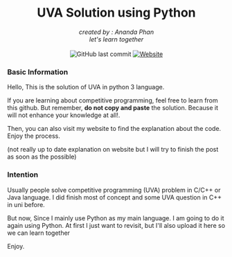 <h1 align="center">UVA Solution using Python</h1>
<div align="center">
  <i>created by : Ananda Phan<br> let's learn together</i>
  <br>
  <br>
  <img style="pointer-events: none; user-select: none;"alt="GitHub last commit" src="https://img.shields.io/github/last-commit/anandaphan/uva-python">
  <a href="https://anandaphan.com"><img alt="Website" src="https://img.shields.io/website?label=visit%20my%20website&up_message=here&url=https%3A%2F%2Fanandaphan.com"></a>
  
  
</div>

### Basic Information
Hello,
This is the solution of UVA in python 3 language.

If you are learning about competitive programming,
feel free to learn from this github.
But remember, **do not copy and paste** the solution. Because it will not enhance your knowledge at all!.


Then, you can also visit my website to find the explanation about the code.
Enjoy the process.


(not really up to date explanation on website but I will try to finish the post as soon as the possible)


### Intention
Usually people solve competitive programming (UVA) problem in C/C++ or Java language.
I did finish most of concept and some UVA question in C++ in uni before.


But now, Since I mainly use Python as my main language. 
I am going to do it again using Python.
At first I just want to revisit, but I'll also upload it here so we can learn together


Enjoy.

